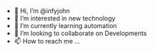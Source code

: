 - 👋 Hi, I’m @infyjohn
- 👀 I’m interested in new technology
- 🌱 I’m currently learning automation
- 💞️ I’m looking to collaborate on Developments
- 📫 How to reach me ...

<!---
infyjohn/infyjohn is a ✨ special ✨ repository because its `README.md` (this file) appears on your GitHub profile.
You can click the Preview link to take a look at your changes.
--->
